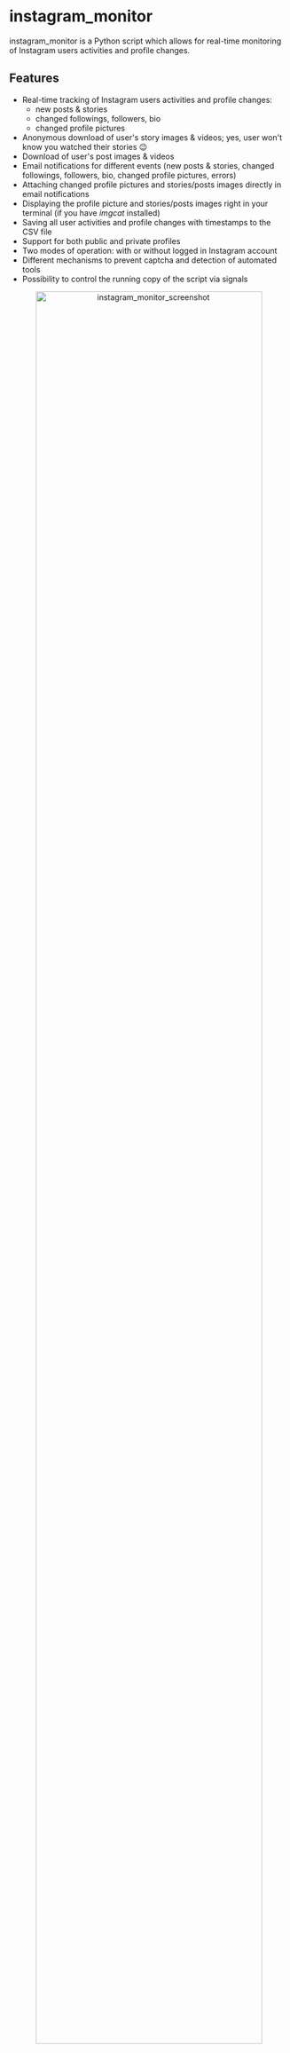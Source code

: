 # instagram_monitor

instagram_monitor is a Python script which allows for real-time monitoring of Instagram users activities and profile changes. 

## Features

- Real-time tracking of Instagram users activities and profile changes:
   - new posts & stories
   - changed followings, followers, bio
   - changed profile pictures
- Anonymous download of user's story images & videos; yes, user won't know you watched their stories 😉
- Download of user's post images & videos
- Email notifications for different events (new posts & stories, changed followings, followers, bio, changed profile pictures, errors)
- Attaching changed profile pictures and stories/posts images directly in email notifications
- Displaying the profile picture and stories/posts images right in your terminal (if you have *imgcat* installed)
- Saving all user activities and profile changes with timestamps to the CSV file
- Support for both public and private profiles
- Two modes of operation: with or without logged in Instagram account
- Different mechanisms to prevent captcha and detection of automated tools
- Possibility to control the running copy of the script via signals

<p align="center">
   <img src="./assets/instagram_monitor.png" alt="instagram_monitor_screenshot" width="90%"/>
</p>

## Change Log

Release notes can be found [here](RELEASE_NOTES.md)

## Disclaimer

I'm not a dev, project done as a hobby. Code is ugly and as-is, but it works (at least for me) ;-)

## Requirements

The script requires Python 3.x.

It uses [instaloader](https://github.com/instaloader/instaloader) library, also requires requests, python-dateutil, pytz and tzlocal.

It has been tested successfully on:
- macOS (Ventura & Sonoma)
- Linux (Raspberry Pi Bullseye & Bookworm based on Debian, Ubuntu 24)
- Windows (10 & 11)

It should work on other versions of macOS, Linux, Unix and Windows as well.

## Installation

Install the required Python packages:

```sh
python3 -m pip install requests python-dateutil pytz tzlocal instaloader
```

Or from requirements.txt:

```sh
pip3 install -r requirements.txt
```

Copy the *[instagram_monitor.py](instagram_monitor.py)* file to the desired location. 

You might want to add executable rights if on Linux/Unix/macOS:

```sh
chmod a+x instagram_monitor.py
```

## Configuration

Edit the  *[instagram_monitor.py](instagram_monitor.py)* file and change any desired configuration variables in the marked **CONFIGURATION SECTION** (all parameters have detailed description in the comments).

### Mode 1 without logged in Instagram account (without session login)

First mode of tool operation assumes you do not log in with your Instagram account to monitor other users. 

This way you can still monitor basic activities of the user like new posts, stories, changed bio and also changed number of followers & followings, but without information what followers/followings have been added or removed. You also won't be able to get more detailed info about new posts & stories.

This mode is easy to use, does not require any preparation and is resistant to Instagram's anti-captcha and automated tool detection mechanisms.

### Mode 2 with logged in Instagram account (with session login)

Second mode of tool operation assumes you use Instagram account to perform session login in the tool to monitor other users. 

This way you can also get information about added/removed followers/followings and more detailed info about new posts and stories.

I suggest to create a new account for the usage with the tool as there is a small risk the account might get banned. However, I use few accounts since more than a year with this tool and all the accounts are still active, but Instagram might present some warnings occasionally about detected suspicious activity.

You can define the username and password directly in the *[instagram_monitor.py](instagram_monitor.py)* file (or via **-u** and **-p** parameters), however it means that session login procedure is performed every time the tool is executed. It is highly recommended to log in once and save the session information using **instaloader** tool. 

Once you installed the instaloader pip package, the needed binary should be available and you can log in as in the example below (user *mon_account*):

```sh
instaloader -l mon_account
```

It will ask for your password and save the session. However, this method presents an issue that after some time Instagram will most likely report detection of an automated tool, especially in case of frequent changes of followers/followings of the monitored users.

To overcome this it is suggested to use the most recommended way - using the session cookie from your web browser. 

Use Firefox web browser, log in to the Instagram account which you want to use to monitor other users and then use *[instaloader_import_firefox_session.py](instaloader_import_firefox_session.py)* tool to import the session from Firefox's *cookies.sqlite* to instaloader (you might have to adjust the path of your Firefox profile in this script). 

This method has an advantage that if you do some activities with this account in your Firefox browser every few days (like scrolling through feed, liking some posts) it will count as "good" activity which will increase reputation of the tool's actions. Sometimes you might still see some warnings in your Firefox web browser where you need to click Dismiss button, but it should not be too often.

### Timezone

The tool will try to automatically detect your local time zone so it can convert Instagram timestamps to your time. 

In case you want to specify your timezone manually then change **LOCAL_TIMEZONE** variable from *'Auto'* to specific location, e.g.

```
LOCAL_TIMEZONE='Europe/Warsaw'
```

In such case it is not needed to install *tzlocal* pip module.

### SMTP settings

If you want to use email notifications functionality you need to change the SMTP settings (host, port, user, password, sender, recipient). If you leave the default settings then no notifications will be sent.

### Other settings

All other variables can be left at their defaults, but feel free to experiment with it.

## Getting started

### List of supported parameters

To get the list of all supported parameters:

```sh
./instagram_monitor.py -h
```

or 

```sh
python3 ./instagram_monitor.py -h
```

### Monitoring mode

To monitor specific user activity in [mode 1](#mode-1-without-logged-in-instagram-account-without-session-login) (without performing session login), just type Instagram username as parameter (**misiek_to_ja** in the example below):

```sh
./instagram_monitor.py misiek_to_ja
```

To monitor specific user activity in [mode 2](#mode-2-with-logged-in-instagram-account-with-session-login) (with session login), you also need to specify your Instagram account name (**-u**) which you used in *instaloader* tool (*mon_account* in the example below):

```sh
./instagram_monitor.py -u mon_account misiek_to_ja
```

The tool will run infinitely and monitor the user until the script is interrupted (Ctrl+C) or killed the other way.

You can monitor multiple Instagram users by spawning multiple copies of the script. 

It is suggested to use sth like **tmux** or **screen** to have the script running after you log out from the server (unless you are running it on your desktop).

The tool automatically saves its output to *instagram_monitor_username.log* file (can be changed in the settings via **INSTA_LOGFILE** variable or disabled completely with **-d** parameter).

The tool in mode 2 (with session login) also saves the list of followings & followers to these files:
- *instagram_username_followings.json*
- *instagram_username_followers.json*

Thanks to this we do not need to re-fetch it every time the tool is restarted and we can also detect changes since last usage of the tool.

The tool also saves the user profile picture to *instagram_{username}_profile_pic\*.jpeg* files.

It also saves downloaded posts images & videos to:
- *instagram_{username}_post_YYYYmmdd_HHMMSS.jpeg*
- *instagram_{username}_post_YYYYmmdd_HHMMSS.mp4*

And downloaded stories images & videos to:
- *instagram_{username}_story_YYYYmmdd_HHMMSS.jpeg*
- *instagram_{username}_story_YYYYmmdd_HHMMSS.mp4*

## How to use other features

### Email notifications

If you want to get email notifications for different events (new posts & stories, changed followings, bio, changed profile picture) use **-s** parameter (works for both modes):

```sh
./instagram_monitor.py misiek_to_ja -s
```

It does not include information about changed followers. For that use **-m** parameter:

```sh
./instagram_monitor.py misiek_to_ja -m
```

Make sure you defined your SMTP settings earlier (see [SMTP settings](#smtp-settings)).

Example email:

<p align="center">
   <img src="./assets/instagram_monitor_email_notifications.png" alt="instagram_monitor_email_notifications" width="80%"/>
</p>


### Saving user activities to the CSV file

If you want to save all Instagram user's activities and profile changes in the CSV file, use **-b** parameter with the name of the file (it will be automatically created if it does not exist):

```sh
./instagram_monitor.py misiek_to_ja -b instagram_misiek_to_ja.csv
```

### Detection of changed profile pictures

The tool has functionality to detect changed profile pictures. Proper information will be visible in the console (and email notifications when **-s** parameter is enabled). By default this feature is enabled, but you can disable it either by setting **DETECT_CHANGED_PROFILE_PIC** variable to *False* or by enabling **-k** / **--do_not_detect_changed_profile_pic** parameter.

Since Instagram user's profile picture URL seems to change from time to time, the tool detects changed profile picture by doing binary comparison of saved jpeg files. Initially it saves the profile pic to *instagram_{username}_profile_pic.jpeg* file after the tool is started, then during every check the new picture is fetched and the tool does binary comparison if it has changed or not.

In case of changes the old profile picture is moved to *instagram_{username}_profile_pic_old.jpeg* file and the new one is saved to *instagram_{username}_profile_pic.jpeg* and also to the file named *instagram_{username}_profile_pic_YYmmdd_HHMM.jpeg* (so we can have history of all profile pictures).

The tool also has built-in detection of empty profile pictures. Instagram does not signal the fact of empty user's profile image in their API, that's why we can detect it by using empty profile image template (which seems to be the same on binary level for all users).

To use this feature put [instagram_profile_pic_empty.jpeg](instagram_profile_pic_empty.jpeg) file in the dir from which you run the script. This way the tool will be able to detect when user does not have profile image set. 

It is not mandatory, but highly recommended as otherwise the tool will treat empty profile pic as regular one, so for example user's removal of profile picture will be detected as changed profile picture.

### Displaying profile / posts / stories images in your terminal

if you have *imgcat* installed you can enable the feature displaying profile pictures and stories/posts images right in your terminal. For that put path to your *imgcat* binary in **IMGCAT_PATH** variable (or leave it empty to disable this functionality).

### Check interval

If you want to change the check interval to 1 hour (3600 seconds) use **-c** parameter:

```sh
./instagram_monitor.py misiek_to_ja -c 3600
```

It is generally not recommended to use values lower than 1 hour as it will be quickly picked up by Instagram automated tool detection mechanisms.

In order to make the tool's behavior less suspicious for Instagram, by default the check interval value is randomly picked from the range: 

[ INSTA_CHECK_INTERVAL (**-c**) - RANDOM_SLEEP_DIFF_LOW (**-i**) ] <-----> [ INSTA_CHECK_INTERVAL (**-c**) + RANDOM_SLEEP_DIFF_HIGH (**-j**) ]

So having the check interval set to 1 hour (-c 3600), RANDOM_SLEEP_DIFF_LOW set to default 15 mins (-i 900) and RANDOM_SLEEP_DIFF_HIGH set to default 3 mins (-j 180) means that the check interval will be with every iteration picked from the range of 45 mins to 1 hour and 3 mins.

That's why the check interval information is printed in the console and email notifications as it is essentially a random number.

On top of that you can also define that checks for new posts should be done only in specific hour ranges by setting **CHECK_POSTS_IN_HOURS_RANGE** to True and then defining proper values for **MIN/MAX_H1/H2** variables (see the comments in [instagram_monitor.py](instagram_monitor.py) file for more information).

### Controlling the script via signals (only macOS/Linux/Unix)

The tool has several signal handlers implemented which allow to change behavior of the tool without a need to restart it with new parameters.

List of supported signals:

| Signal | Description |
| ----------- | ----------- |
| USR1 | Toggle email notifications for new posts & stories, changed followings, bio, profile picture (-s) |
| USR2 | Toggle email notifications for new followers (-m) |
| TRAP | Increase the user activity check interval (by 5 mins) |
| ABRT | Decrease the user activity check interval (by 5 mins) |

So if you want to change functionality of the running tool, just send the proper signal to the desired copy of the script.

I personally use **pkill** tool, so for example to toggle new followers email notifications for the tool instance monitoring the *misiek_to_ja* user:

```sh
pkill -f -USR2 "python3 ./instagram_monitor.py misiek_to_ja"
```

As Windows supports limited number of signals, this functionality is available only on Linux/Unix/macOS.

### Other

Check other supported parameters using **-h**.

You can combine all the parameters mentioned earlier.

## Limitations

The operation of the tool might flag the Instagram account and/or IP as being an automated tool (as described earlier).

## Coloring log output with GRC

If you use [GRC](https://github.com/garabik/grc) and want to have the tool's log output properly colored you can use the configuration file available [here](grc/conf.monitor_logs)

Change your grc configuration (typically *.grc/grc.conf*) and add this part:

```
# monitoring log file
.*_monitor_.*\.log
conf.monitor_logs
```

Now copy the *conf.monitor_logs* to your *.grc* directory and instagram_monitor log files should be nicely colored when using *grc* tool.

## License

This project is licensed under the GPLv3 - see the [LICENSE](LICENSE) file for details

